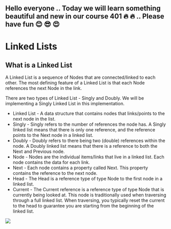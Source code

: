 ## Hello everyone .. Today we will learn something beautiful and new in our course 401 :fire: :fire: .. Please have fun :blush: :sunglasses: :heart_eyes:

# Linked Lists
## What is a Linked List

A Linked List is a sequence of Nodes that are connected/linked to each other. The most defining feature of a Linked List is that each Node references the next Node in the link.

There are two types of Linked List - Singly and Doubly. We will be implementing a Singly Linked List in this implementation.

   * Linked List - A data structure that contains nodes that links/points to the next node in the list.
   * Singly - Singly refers to the number of references the node has. A Singly linked list means that there is only one reference, and the reference points to the Next node in a linked list.
   * Doubly - Doubly refers to there being two (double) references within the node. A Doubly linked list means that there is a reference to both the Next and Previous node.
   * Node - Nodes are the individual items/links that live in a linked list. Each node contains the data for each link.
   * Next - Each node contains a property called Next. This property contains the reference to the next node.
   * Head - The Head is a reference type of type Node to the first node in a linked list.
   * Current - The Current reference is a reference type of type Node that is currently being looked at. This node is traditionally used when traversing through a full linked list. When traversing, you typically reset the current to the head to guarantee you are starting from the beginning of the linked list.


![](https://codefellows.github.io/common_curriculum/data_structures_and_algorithms/Code_401/class-05/resources/images/LinkedList1.PNG)
